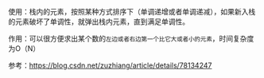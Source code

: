 使用：栈内的元素，按照某种方式排序下（单调递增或者单调递减），如果新入栈的元素破坏了单调性，就弹出栈内元素，直到满足单调性。

作用：可以很方便求出某个数的`左边或者右边第一个比它大或者小的元素`，时间复杂度为O（N）

参考：https://blog.csdn.net/zuzhiang/article/details/78134247

